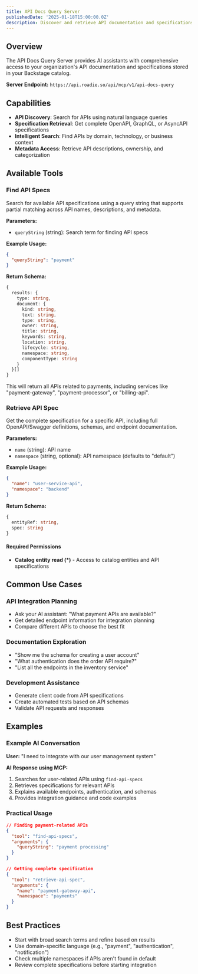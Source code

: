 ```yaml
---
title: API Docs Query Server
publishedDate: '2025-01-18T15:00:00.0Z'
description: Discover and retrieve API documentation and specifications from your catalog
---
```


## Overview

The API Docs Query Server provides AI assistants with comprehensive access to your organization's API documentation and specifications stored in your Backstage catalog.

**Server Endpoint:** `https://api.roadie.so/api/mcp/v1/api-docs-query`

## Capabilities

- **API Discovery**: Search for APIs using natural language queries
- **Specification Retrieval**: Get complete OpenAPI, GraphQL, or AsyncAPI specifications
- **Intelligent Search**: Find APIs by domain, technology, or business context
- **Metadata Access**: Retrieve API descriptions, ownership, and categorization

## Available Tools

### Find API Specs

Search for available API specifications using a query string that supports partial matching across API names, descriptions, and metadata.

**Parameters:**
- `queryString` (string): Search term for finding API specs

**Example Usage:**
```json
{
  "queryString": "payment"
}
```

**Return Schema:**
```typescript
{
  results: {
    type: string,
    document: {
      kind: string,
      text: string,
      type: string,
      owner: string,
      title: string,
      keywords: string,
      location: string,
      lifecycle: string,
      namespace: string,
      componentType: string
    }
  }[]
}
```

This will return all APIs related to payments, including services like "payment-gateway", "payment-processor", or "billing-api".

### Retrieve API Spec

Get the complete specification for a specific API, including full OpenAPI/Swagger definitions, schemas, and endpoint documentation.

**Parameters:**
- `name` (string): API name
- `namespace` (string, optional): API namespace (defaults to "default")

**Example Usage:**
```json
{
  "name": "user-service-api",
  "namespace": "backend"
}
```

**Return Schema:**
```typescript
{
  entityRef: string,
  spec: string
}
```

#### Required Permissions

- **Catalog entity read (*)** - Access to catalog entities and API specifications

## Common Use Cases

### API Integration Planning
- Ask your AI assistant: "What payment APIs are available?"
- Get detailed endpoint information for integration planning
- Compare different APIs to choose the best fit

### Documentation Exploration
- "Show me the schema for creating a user account"
- "What authentication does the order API require?"
- "List all the endpoints in the inventory service"

### Development Assistance
- Generate client code from API specifications
- Create automated tests based on API schemas
- Validate API requests and responses

## Examples

### Example AI Conversation

**User:** "I need to integrate with our user management system"

**AI Response using MCP:**
1. Searches for user-related APIs using `find-api-specs`
2. Retrieves specifications for relevant APIs
3. Explains available endpoints, authentication, and schemas
4. Provides integration guidance and code examples

### Practical Usage

```json
// Finding payment-related APIs
{
  "tool": "find-api-specs",
  "arguments": {
    "queryString": "payment processing"
  }
}

// Getting complete specification
{
  "tool": "retrieve-api-spec", 
  "arguments": {
    "name": "payment-gateway-api",
    "namespace": "payments"
  }
}
```

## Best Practices

- Start with broad search terms and refine based on results
- Use domain-specific language (e.g., "payment", "authentication", "notification")
- Check multiple namespaces if APIs aren't found in default
- Review complete specifications before starting integration 
